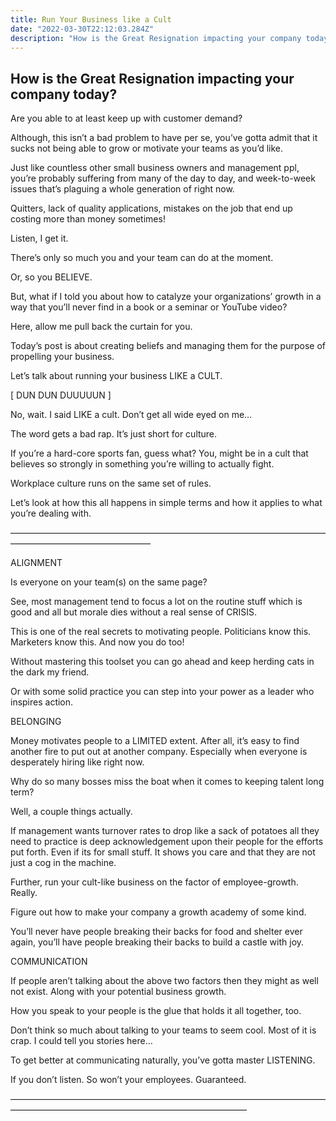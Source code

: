 ```yaml
---
title: Run Your Business like a Cult
date: "2022-03-30T22:12:03.284Z"
description: "How is the Great Resignation impacting your company today?"
---
```



## How is the Great Resignation impacting your company today?

Are you able to at least keep up with customer demand?

Although, this isn’t a bad problem to have per se, you’ve gotta admit that it sucks not being able to grow or motivate your teams as you’d like.

Just like countless other small business owners and management ppl, you’re probably suffering from many of the day to day, and week-to-week issues that’s plaguing a whole generation of right now.

Quitters, lack of quality applications, mistakes on the job that end up costing more than money sometimes!

Listen, I get it. 

There’s only so much you and your team can do at the moment. 

Or, so you BELIEVE. 

But, what if I told you about how to catalyze your organizations’ growth in a way that you’ll never find in a book or a seminar or YouTube video?

Here, allow me pull back the curtain for you.

Today’s post is about creating beliefs and managing them for the purpose of propelling your business.

Let’s talk about running your business LIKE a CULT.

[ DUN DUN DUUUUUN ]

No, wait. I said LIKE a cult. Don’t get all wide eyed on me…

The word gets a bad rap. It’s just short for culture.

If you’re a hard-core sports fan, guess what? You, might be in a cult that believes so strongly in something you’re willing to actually fight.

Workplace culture runs on the same set of rules.

Let’s look at how this all happens in simple terms and how it applies to what you’re dealing with.

————————————————————————————————————————————————————

ALIGNMENT

Is everyone on your team(s) on the same page? 

See, most management tend to focus a lot on the routine stuff which is good and all but morale dies without a real sense of CRISIS.

This is one of the real secrets to motivating people. Politicians know this. Marketers know this. And now you do too!

Without mastering this toolset you can go ahead and keep herding cats in the dark my friend.

Or with some solid practice you can step into your power as a leader who inspires action.

BELONGING

Money motivates people to a LIMITED extent. After all, it’s easy to find another fire to put out at another company. Especially when everyone is desperately hiring like right now.

Why do so many bosses miss the boat when it comes to keeping talent long term?

Well, a couple things actually. 

If management wants turnover rates to drop like a sack of potatoes all they need to practice is deep acknowledgement upon their people for the efforts put forth. Even if its for small stuff. It shows you care and that they are not just a cog in the machine.

Further, run your cult-like business on the factor of employee-growth. Really. 

Figure out how to make your company a growth academy of some kind.

You’ll never have people breaking their backs for food and shelter ever again, you’ll have people breaking their backs to build a castle with joy.

COMMUNICATION

If people aren’t talking about the above two factors then they might as well not exist. Along with your potential business growth.

How you speak to your people is the glue that holds it all together, too.

Don’t think so much about talking to your teams to seem cool. Most of it is crap. I could tell you stories here…

To get better at communicating naturally, you’ve gotta master LISTENING.

If you don’t listen. So won’t your employees. Guaranteed.

———————————————————————————————————————————————————————————————